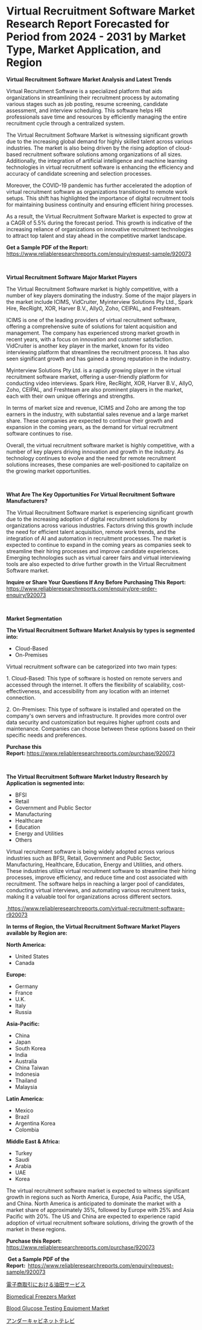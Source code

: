 <p><h1>Virtual Recruitment Software Market Research Report Forecasted for Period from 2024 -  2031 by Market Type, Market Application, and Region</h1></p><p><strong>Virtual Recruitment Software Market Analysis and Latest Trends</strong></p>
<p><p>Virtual Recruitment Software is a specialized platform that aids organizations in streamlining their recruitment process by automating various stages such as job posting, resume screening, candidate assessment, and interview scheduling. This software helps HR professionals save time and resources by efficiently managing the entire recruitment cycle through a centralized system.</p><p>The Virtual Recruitment Software Market is witnessing significant growth due to the increasing global demand for highly skilled talent across various industries. The market is also being driven by the rising adoption of cloud-based recruitment software solutions among organizations of all sizes. Additionally, the integration of artificial intelligence and machine learning technologies in virtual recruitment software is enhancing the efficiency and accuracy of candidate screening and selection processes.</p><p>Moreover, the COVID-19 pandemic has further accelerated the adoption of virtual recruitment software as organizations transitioned to remote work setups. This shift has highlighted the importance of digital recruitment tools for maintaining business continuity and ensuring efficient hiring processes.</p><p>As a result, the Virtual Recruitment Software Market is expected to grow at a CAGR of 5.5% during the forecast period. This growth is indicative of the increasing reliance of organizations on innovative recruitment technologies to attract top talent and stay ahead in the competitive market landscape.</p></p>
<p><strong>Get a Sample PDF of the Report:&nbsp;</strong> <a href="https://www.reliableresearchreports.com/enquiry/request-sample/920073">https://www.reliableresearchreports.com/enquiry/request-sample/920073</a></p>
<p>&nbsp;</p>
<p><strong>Virtual Recruitment Software Major Market Players</strong></p>
<p><p>The Virtual Recruitment Software market is highly competitive, with a number of key players dominating the industry. Some of the major players in the market include ICIMS, VidCruiter, Myinterview Solutions Pty Ltd., Spark Hire, RecRight, XOR, Harver B.V., AllyO, Zoho, CEIPAL, and Freshteam.</p><p>ICIMS is one of the leading providers of virtual recruitment software, offering a comprehensive suite of solutions for talent acquisition and management. The company has experienced strong market growth in recent years, with a focus on innovation and customer satisfaction. VidCruiter is another key player in the market, known for its video interviewing platform that streamlines the recruitment process. It has also seen significant growth and has gained a strong reputation in the industry.</p><p>Myinterview Solutions Pty Ltd. is a rapidly growing player in the virtual recruitment software market, offering a user-friendly platform for conducting video interviews. Spark Hire, RecRight, XOR, Harver B.V., AllyO, Zoho, CEIPAL, and Freshteam are also prominent players in the market, each with their own unique offerings and strengths.</p><p>In terms of market size and revenue, ICIMS and Zoho are among the top earners in the industry, with substantial sales revenue and a large market share. These companies are expected to continue their growth and expansion in the coming years, as the demand for virtual recruitment software continues to rise.</p><p>Overall, the virtual recruitment software market is highly competitive, with a number of key players driving innovation and growth in the industry. As technology continues to evolve and the need for remote recruitment solutions increases, these companies are well-positioned to capitalize on the growing market opportunities.</p></p>
<p>&nbsp;</p>
<p><strong>What Are The Key Opportunities For Virtual Recruitment Software Manufacturers?</strong></p>
<p><p>The Virtual Recruitment Software market is experiencing significant growth due to the increasing adoption of digital recruitment solutions by organizations across various industries. Factors driving this growth include the need for efficient talent acquisition, remote work trends, and the integration of AI and automation in recruitment processes. The market is expected to continue to expand in the coming years as companies seek to streamline their hiring processes and improve candidate experiences. Emerging technologies such as virtual career fairs and virtual interviewing tools are also expected to drive further growth in the Virtual Recruitment Software market.</p></p>
<p><strong>Inquire or Share Your Questions If Any Before Purchasing This Report:</strong> <a href="https://www.reliableresearchreports.com/enquiry/pre-order-enquiry/920073">https://www.reliableresearchreports.com/enquiry/pre-order-enquiry/920073</a></p>
<p>&nbsp;</p>
<p><strong>Market Segmentation</strong></p>
<p><strong>The Virtual Recruitment Software Market Analysis by types is segmented into:</strong></p>
<p><ul><li>Cloud-Based</li><li>On-Premises</li></ul></p>
<p><p>Virtual recruitment software can be categorized into two main types: </p><p>1. Cloud-Based: This type of software is hosted on remote servers and accessed through the internet. It offers the flexibility of scalability, cost-effectiveness, and accessibility from any location with an internet connection. </p><p>2. On-Premises: This type of software is installed and operated on the company's own servers and infrastructure. It provides more control over data security and customization but requires higher upfront costs and maintenance. Companies can choose between these options based on their specific needs and preferences.</p></p>
<p><strong>Purchase this Report:&nbsp;</strong><a href="https://www.reliableresearchreports.com/purchase/920073">https://www.reliableresearchreports.com/purchase/920073</a></p>
<p>&nbsp;</p>
<p><strong>The Virtual Recruitment Software Market Industry Research by Application is segmented into:</strong></p>
<p><ul><li>BFSI</li><li>Retail</li><li>Government and Public Sector</li><li>Manufacturing</li><li>Healthcare</li><li>Education</li><li>Energy and Utilities</li><li>Others</li></ul></p>
<p><p>Virtual recruitment software is being widely adopted across various industries such as BFSI, Retail, Government and Public Sector, Manufacturing, Healthcare, Education, Energy and Utilities, and others. These industries utilize virtual recruitment software to streamline their hiring processes, improve efficiency, and reduce time and cost associated with recruitment. The software helps in reaching a larger pool of candidates, conducting virtual interviews, and automating various recruitment tasks, making it a valuable tool for organizations across different sectors.</p></p>
<p><a href="https://www.reliableresearchreports.com/virtual-recruitment-software-r920073">&nbsp;https://www.reliableresearchreports.com/virtual-recruitment-software-r920073</a></p>
<p><strong>In terms of Region, the Virtual Recruitment Software Market Players available by Region are:</strong></p>
<p>
    <p> <strong> North America: </strong>
        <ul>
            <li>United States</li>
            <li>Canada</li>
        </ul>
        </p> 
    <p> <strong> Europe: </strong>
        <ul>
            <li>Germany</li>
            <li>France</li>
            <li>U.K.</li>
            <li>Italy</li>
            <li>Russia</li>
        </ul>
        </p> 
    <p> <strong> Asia-Pacific: </strong>
        <ul>
            <li>China</li>
            <li>Japan</li>
            <li>South Korea</li>
            <li>India</li>
            <li>Australia</li>
            <li>China Taiwan</li>
            <li>Indonesia</li>
            <li>Thailand</li>
            <li>Malaysia</li>
        </ul>
        </p> 
    <p> <strong> Latin America: </strong>
        <ul>
            <li>Mexico</li>
            <li>Brazil</li>
            <li>Argentina Korea</li>
            <li>Colombia</li>
        </ul>
        </p> 
    <p> <strong> Middle East & Africa: </strong>
        <ul>
            <li>Turkey</li>
            <li>Saudi</li>
            <li>Arabia</li>
            <li>UAE</li>
            <li>Korea</li>
        </ul>
    </p>
    </p>
<p><p>The virtual recruitment software market is expected to witness significant growth in regions such as North America, Europe, Asia Pacific, the USA, and China. North America is anticipated to dominate the market with a market share of approximately 35%, followed by Europe with 25% and Asia Pacific with 20%. The US and China are expected to experience rapid adoption of virtual recruitment software solutions, driving the growth of the market in these regions.</p></p>
<p><strong>Purchase this Report: </strong><a href="https://www.reliableresearchreports.com/purchase/920073">https://www.reliableresearchreports.com/purchase/920073</a></p>
<p>&nbsp;<strong>Get a Sample PDF of the Report:&nbsp;&nbsp;</strong><a href="https://www.reliableresearchreports.com/enquiry/request-sample/920073">https://www.reliableresearchreports.com/enquiry/request-sample/920073</a></p>
<p><strong></strong></p>
<p><p><a href="https://github.com/BoydYundt1/Market-Research-Report-List-2/blob/main/7506493173470.md">電子商取引における油田サービス</a></p><p><a href="https://github.com/nusratjahan12006/Market-Research-Report-List-1/blob/main/biomedical-freezers-market.md">Biomedical Freezers Market</a></p><p><a href="https://github.com/JameTravis/Market-Research-Report-List-5/blob/main/blood-glucose-testing-equipment-market.md">Blood Glucose Testing Equipment Market</a></p><p><a href="https://github.com/dathomson6534/Market-Research-Report-List-2/blob/main/2518562173469.md">アンダーキャビネットテレビ</a></p></p>